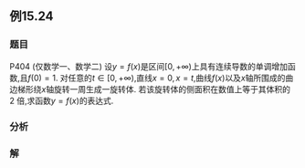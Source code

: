 ## 例15.24
### 题目
P404 (仅数学一、数学二) 设$y = f( x)$是区间$\lbrack 0, + \infty )$上具有连续导数的单调增加函数,且$f( 0) = 1$. 对任意的$t \in \lbrack 0, + \infty )$,直线$x = 0, x = t$,曲线$f( x)$以及$x$轴所围成的曲边梯形绕$x$轴旋转一周生成一旋转体. 若该旋转体的侧面积在数值上等于其体积的 2 倍,求函数$y = f( x)$的表达式.
### 分析

### 解